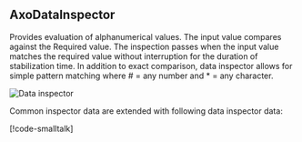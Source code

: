 ## AxoDataInspector

Provides evaluation of alphanumerical values. The input value compares against the Required value. The inspection passes when the input value matches the required value without interruption for the duration of stabilization time. In addition to exact comparison, data inspector allows for simple pattern matching where # = any number and * = any character.

![Data inspector](~/images/data-inspector.png)

Common inspector data are extended with following data inspector data:

[!code-smalltalk[](../../../src/inspectors/ctrl/src/AxoDataInspector/AxoDataInspectorData.st?name=AxoDataInspectorDataDeclaration)]
